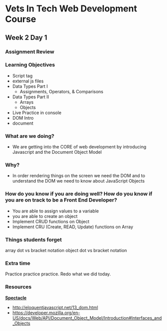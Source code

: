 # Vets In Tech Web Development Course

## Week 2 Day 1

### Assignment Review 

### Learning Objectives
- Script tag
- external js files
- Data Types Part I 
  - Assignments, Operators, & Comparisons
- Data Types Part II 
  - Arrays
  - Objects
- Live Practice in console
- DOM Intro
- document

### What are we doing?
- We are getting into the CORE of web development by introducing Javascript and the Document Object Model

### Why?
- In order rendering things on the screen we need the DOM and to understand the DOM we need to know about
JavaScript Objects


### How do you know if you are doing well? How do you know if you are on track to be a Front End Developer?
- You are able to assign values to a variable
- you are able to create an object
- Implement CRUD functions on Object
- Implement CRU (Create, READ, Update) functions on Array


### Things students forget
array dot vs bracket notation
object dot vs bracket notation



### Extra time
Practice practice practice. Redo what we did today.


### Resources
**[Spectacle](https://www.spectacleapp.com/)**  <br>
- http://eloquentjavascript.net/13_dom.html
- https://developer.mozilla.org/en-US/docs/Web/API/Document_Object_Model/Introduction#Interfaces_and_Objects

